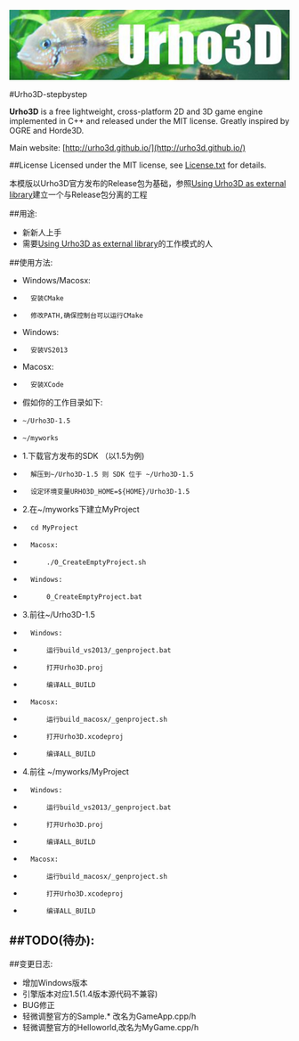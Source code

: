 ![Urho3D logo](https://raw.githubusercontent.com/urho3d/Urho3D/master/bin/Data/Textures/LogoLarge.png)

#Urho3D-stepbystep


**Urho3D** is a free lightweight, cross-platform 2D and 3D game engine implemented in C++ and released under the MIT license. Greatly inspired by OGRE and Horde3D.

Main website: [http://urho3d.github.io/](http://urho3d.github.io/)

##License
Licensed under the MIT license, see [License.txt](https://github.com/urho3d/Urho3D/blob/master/License.txt) for details.

本模版以Urho3D官方发布的Release包为基础，参照[Using Urho3D as external library](http://urho3d.github.io/documentation/1.5/_using_library.html)建立一个与Release包分离的工程

##用途:
-   新新人上手
-   需要[Using Urho3D as external library](http://urho3d.github.io/documentation/1.5/_using_library.html)的工作模式的人

##使用方法:
-   Windows/Macosx: 
- 		安装CMake
- 		修改PATH,确保控制台可以运行CMake
- 	Windows:
- 		安装VS2013
- 	Macosx:
- 		安装XCode
-   假如你的工作目录如下:
-     ~/Urho3D-1.5
-     ~/myworks
-   1.下载官方发布的SDK （以1.5为例)
-       解压到~/Urho3D-1.5 则 SDK 位于 ~/Urho3D-1.5
-       设定环境变量URHO3D_HOME=${HOME}/Urho3D-1.5
-   2.在~/myworks下建立MyProject
-       cd MyProject
-       Macosx: 
- 			./0_CreateEmptyProject.sh
- 		Windows:
- 			0_CreateEmptyProject.bat
-   3.前往~/Urho3D-1.5
- 		Windows:
- 			运行build_vs2013/_genproject.bat
- 			打开Urho3D.proj
- 			编译ALL_BUILD
- 		Macosx:
- 			运行build_macosx/_genproject.sh
- 			打开Urho3D.xcodeproj
- 			编译ALL_BUILD
-   4.前往 ~/myworks/MyProject
- 		Windows:
- 			运行build_vs2013/_genproject.bat
- 			打开Urho3D.proj
- 			编译ALL_BUILD
- 		Macosx:
- 			运行build_macosx/_genproject.sh
- 			打开Urho3D.xcodeproj
- 			编译ALL_BUILD
##TODO(待办):
- 
##变更日志:
-   增加Windows版本
-   引擎版本对应1.5(1.4版本源代码不兼容)
-   BUG修正
-   轻微调整官方的Sample.* 改名为GameApp.cpp/h
-   轻微调整官方的Helloworld,改名为MyGame.cpp/h
